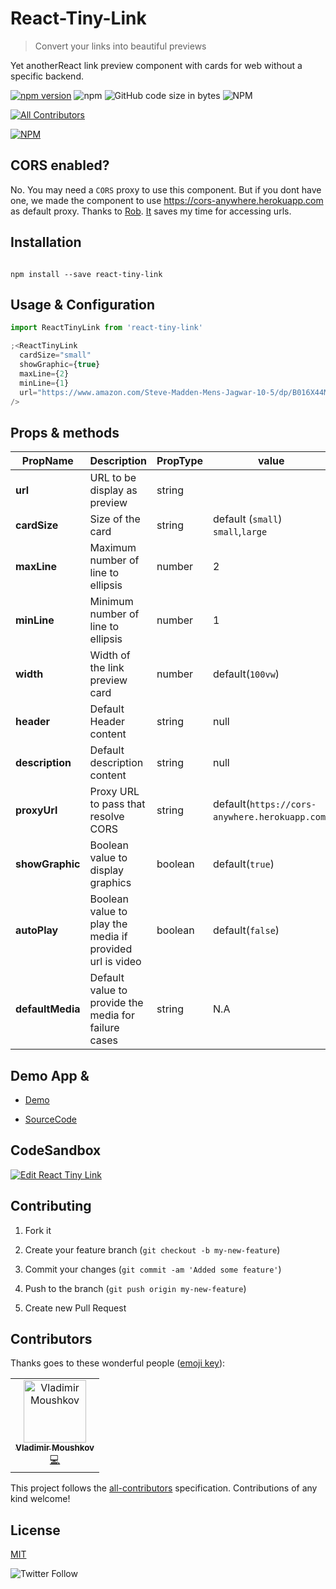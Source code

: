 # React-Tiny-Link

> Convert your links into beautiful previews

Yet anotherReact link preview component with cards for web without a specific backend.

[![npm version](https://badge.fury.io/js/react-tiny-link.svg)](https://badge.fury.io/js/react-tiny-link) ![npm](https://img.shields.io/npm/v/react-tiny-link.svg) ![GitHub code size in bytes](https://img.shields.io/github/languages/code-size/winhtaikaung/react-tiny-link.svg) ![NPM](https://img.shields.io/npm/l/react-tiny-link.svg)

[![All Contributors](https://img.shields.io/badge/all_contributors-1-orange.svg?style=flat-square)](#contributors)

[![NPM](https://nodei.co/npm/react-tiny-link.png)](https://nodei.co/npm/react-tiny-link/)

## CORS enabled?

No. You may need a `CORS` proxy to use this component. But if you dont have one, we made the component to use https://cors-anywhere.herokuapp.com as default proxy. Thanks to [Rob](https://github.com/Rob--W). [It](https://cors-anywhere.herokuapp.com) saves my time for accessing urls.

## Installation

```

npm install --save react-tiny-link

```

## Usage & Configuration

```javascript
import ReactTinyLink from 'react-tiny-link'

;<ReactTinyLink
  cardSize="small"
  showGraphic={true}
  maxLine={2}
  minLine={1}
  url="https://www.amazon.com/Steve-Madden-Mens-Jagwar-10-5/dp/B016X44MKA/ref=lp_18637582011_1_1?srs=18637582011&ie=UTF8&qid=1550721409&sr=8-1"
/>
```

## Props & methods

| PropName         | Description                                              | PropType | value                                          | required |
| ---------------- | -------------------------------------------------------- | -------- | ---------------------------------------------- | -------- |
| **url**          | URL to be display as preview                             | string   |                                                | `true`   |
| **cardSize**     | Size of the card                                         | string   | default (`small`) `small`,`large`              | `false`  |
| **maxLine**      | Maximum number of line to ellipsis                       | number   | 2                                              | `false`  |
| **minLine**      | Minimum number of line to ellipsis                       | number   | 1                                              | `false`  |
| **width**        | Width of the link preview card                           | number   | default(`100vw`)                               | `false`  |
| **header**       | Default Header content                                   | string   | null                                           | `false`  |
| **description**  | Default description content                              | string   | null                                           | `false`  |
| **proxyUrl**     | Proxy URL to pass that resolve CORS                      | string   | default(`https://cors-anywhere.herokuapp.com`) | `false`  |
| **showGraphic**  | Boolean value to display graphics                        | boolean  | default(`true`)                                | `false`  |
| **autoPlay**     | Boolean value to play the media if provided url is video | boolean  | default(`false`)                               | `false`  |
| **defaultMedia** | Default value to provide the media for failure cases     | string   | N.A                                            | `false`  |

## Demo App &

- [Demo](https://winhtaikaung.github.io/react-tiny-link/)

- [SourceCode](https://github.com/winhtaikaung/react-tiny-link/)

## CodeSandbox

[![Edit React Tiny Link](https://codesandbox.io/static/img/play-codesandbox.svg)](https://codesandbox.io/s/monp6n08n8?fontsize=14)

## Contributing

1. Fork it

2. Create your feature branch (`git checkout -b my-new-feature`)

3. Commit your changes (`git commit -am 'Added some feature'`)

4. Push to the branch (`git push origin my-new-feature`)

5. Create new Pull Request

## Contributors

Thanks goes to these wonderful people ([emoji key](https://allcontributors.org/docs/en/emoji-key)):

<!-- ALL-CONTRIBUTORS-LIST:START - Do not remove or modify this section -->
<!-- prettier-ignore -->
<table><tr><td align="center"><a href="https://github.com/vladimirmoushkov"><img src="https://avatars1.githubusercontent.com/u/21225376?v=4" width="100px;" alt="Vladimir Moushkov"/><br /><sub><b>Vladimir Moushkov</b></sub></a><br /><a href="https://github.com/winhtaikaung/react-tiny-link/commits?author=vladimirmoushkov" title="Code">💻</a></td></tr></table>

<!-- ALL-CONTRIBUTORS-LIST:END -->

This project follows the [all-contributors](https://github.com/all-contributors/all-contributors) specification. Contributions of any kind welcome!

## License

[MIT](http://www.opensource.org/licenses/MIT)

![Twitter Follow](https://img.shields.io/twitter/follow/winhtaikaung.svg?style=social)
